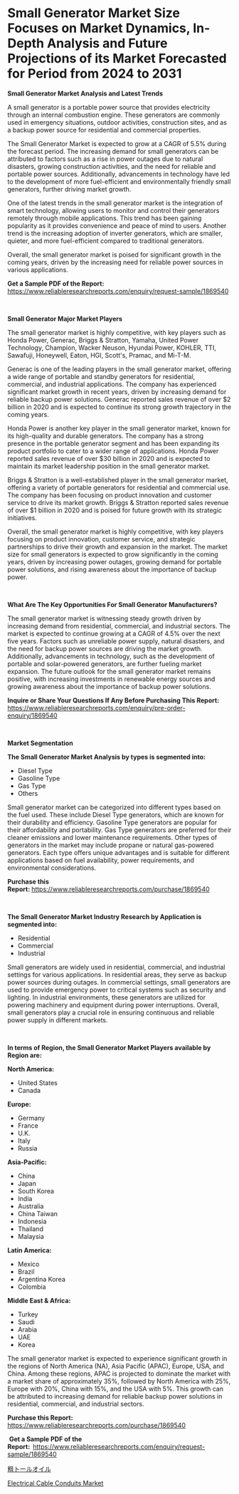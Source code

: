 <p><h1>Small Generator Market Size Focuses on Market Dynamics, In-Depth Analysis and Future Projections of its Market Forecasted for Period from 2024 to 2031</h1></p><p><strong>Small Generator Market Analysis and Latest Trends</strong></p>
<p><p>A small generator is a portable power source that provides electricity through an internal combustion engine. These generators are commonly used in emergency situations, outdoor activities, construction sites, and as a backup power source for residential and commercial properties. </p><p>The Small Generator Market is expected to grow at a CAGR of 5.5% during the forecast period. The increasing demand for small generators can be attributed to factors such as a rise in power outages due to natural disasters, growing construction activities, and the need for reliable and portable power sources. Additionally, advancements in technology have led to the development of more fuel-efficient and environmentally friendly small generators, further driving market growth.</p><p>One of the latest trends in the small generator market is the integration of smart technology, allowing users to monitor and control their generators remotely through mobile applications. This trend has been gaining popularity as it provides convenience and peace of mind to users. Another trend is the increasing adoption of inverter generators, which are smaller, quieter, and more fuel-efficient compared to traditional generators.</p><p>Overall, the small generator market is poised for significant growth in the coming years, driven by the increasing need for reliable power sources in various applications.</p></p>
<p><strong>Get a Sample PDF of the Report:&nbsp;</strong> <a href="https://www.reliableresearchreports.com/enquiry/request-sample/1869540">https://www.reliableresearchreports.com/enquiry/request-sample/1869540</a></p>
<p>&nbsp;</p>
<p><strong>Small Generator Major Market Players</strong></p>
<p><p>The small generator market is highly competitive, with key players such as Honda Power, Generac, Briggs & Stratton, Yamaha, United Power Technology, Champion, Wacker Neuson, Hyundai Power, KOHLER, TTI, Sawafuji, Honeywell, Eaton, HGI, Scott's, Pramac, and Mi-T-M.</p><p>Generac is one of the leading players in the small generator market, offering a wide range of portable and standby generators for residential, commercial, and industrial applications. The company has experienced significant market growth in recent years, driven by increasing demand for reliable backup power solutions. Generac reported sales revenue of over $2 billion in 2020 and is expected to continue its strong growth trajectory in the coming years.</p><p>Honda Power is another key player in the small generator market, known for its high-quality and durable generators. The company has a strong presence in the portable generator segment and has been expanding its product portfolio to cater to a wider range of applications. Honda Power reported sales revenue of over $30 billion in 2020 and is expected to maintain its market leadership position in the small generator market.</p><p>Briggs & Stratton is a well-established player in the small generator market, offering a variety of portable generators for residential and commercial use. The company has been focusing on product innovation and customer service to drive its market growth. Briggs & Stratton reported sales revenue of over $1 billion in 2020 and is poised for future growth with its strategic initiatives.</p><p>Overall, the small generator market is highly competitive, with key players focusing on product innovation, customer service, and strategic partnerships to drive their growth and expansion in the market. The market size for small generators is expected to grow significantly in the coming years, driven by increasing power outages, growing demand for portable power solutions, and rising awareness about the importance of backup power.</p></p>
<p>&nbsp;</p>
<p><strong>What Are The Key Opportunities For Small Generator Manufacturers?</strong></p>
<p><p>The small generator market is witnessing steady growth driven by increasing demand from residential, commercial, and industrial sectors. The market is expected to continue growing at a CAGR of 4.5% over the next five years. Factors such as unreliable power supply, natural disasters, and the need for backup power sources are driving the market growth. Additionally, advancements in technology, such as the development of portable and solar-powered generators, are further fueling market expansion. The future outlook for the small generator market remains positive, with increasing investments in renewable energy sources and growing awareness about the importance of backup power solutions.</p></p>
<p><strong>Inquire or Share Your Questions If Any Before Purchasing This Report:</strong> <a href="https://www.reliableresearchreports.com/enquiry/pre-order-enquiry/1869540">https://www.reliableresearchreports.com/enquiry/pre-order-enquiry/1869540</a></p>
<p>&nbsp;</p>
<p><strong>Market Segmentation</strong></p>
<p><strong>The Small Generator Market Analysis by types is segmented into:</strong></p>
<p><ul><li>Diesel Type</li><li>Gasoline Type</li><li>Gas Type</li><li>Others</li></ul></p>
<p><p>Small generator market can be categorized into different types based on the fuel used. These include Diesel Type generators, which are known for their durability and efficiency. Gasoline Type generators are popular for their affordability and portability. Gas Type generators are preferred for their cleaner emissions and lower maintenance requirements. Other types of generators in the market may include propane or natural gas-powered generators. Each type offers unique advantages and is suitable for different applications based on fuel availability, power requirements, and environmental considerations.</p></p>
<p><strong>Purchase this Report:&nbsp;</strong><a href="https://www.reliableresearchreports.com/purchase/1869540">https://www.reliableresearchreports.com/purchase/1869540</a></p>
<p>&nbsp;</p>
<p><strong>The Small Generator Market Industry Research by Application is segmented into:</strong></p>
<p><ul><li>Residential</li><li>Commercial</li><li>Industrial</li></ul></p>
<p><p>Small generators are widely used in residential, commercial, and industrial settings for various applications. In residential areas, they serve as backup power sources during outages. In commercial settings, small generators are used to provide emergency power to critical systems such as security and lighting. In industrial environments, these generators are utilized for powering machinery and equipment during power interruptions. Overall, small generators play a crucial role in ensuring continuous and reliable power supply in different markets.</p></p>
<p>&nbsp;</p>
<p><strong>In terms of Region, the Small Generator Market Players available by Region are:</strong></p>
<p>
    <p> <strong> North America: </strong>
        <ul>
            <li>United States</li>
            <li>Canada</li>
        </ul>
        </p> 
    <p> <strong> Europe: </strong>
        <ul>
            <li>Germany</li>
            <li>France</li>
            <li>U.K.</li>
            <li>Italy</li>
            <li>Russia</li>
        </ul>
        </p> 
    <p> <strong> Asia-Pacific: </strong>
        <ul>
            <li>China</li>
            <li>Japan</li>
            <li>South Korea</li>
            <li>India</li>
            <li>Australia</li>
            <li>China Taiwan</li>
            <li>Indonesia</li>
            <li>Thailand</li>
            <li>Malaysia</li>
        </ul>
        </p> 
    <p> <strong> Latin America: </strong>
        <ul>
            <li>Mexico</li>
            <li>Brazil</li>
            <li>Argentina Korea</li>
            <li>Colombia</li>
        </ul>
        </p> 
    <p> <strong> Middle East & Africa: </strong>
        <ul>
            <li>Turkey</li>
            <li>Saudi</li>
            <li>Arabia</li>
            <li>UAE</li>
            <li>Korea</li>
        </ul>
    </p>
    </p>
<p><p>The small generator market is expected to experience significant growth in the regions of North America (NA), Asia Pacific (APAC), Europe, USA, and China. Among these regions, APAC is projected to dominate the market with a market share of approximately 35%, followed by North America with 25%, Europe with 20%, China with 15%, and the USA with 5%. This growth can be attributed to increasing demand for reliable backup power solutions in residential, commercial, and industrial sectors.</p></p>
<p><strong>Purchase this Report: </strong><a href="https://www.reliableresearchreports.com/purchase/1869540">https://www.reliableresearchreports.com/purchase/1869540</a></p>
<p>&nbsp;<strong>Get a Sample PDF of the Report:&nbsp;&nbsp;</strong><a href="https://www.reliableresearchreports.com/enquiry/request-sample/1869540">https://www.reliableresearchreports.com/enquiry/request-sample/1869540</a></p>
<p><strong></strong></p>
<p><p><a href="https://github.com/ppmazlotr77499/Market-Research-Report-List-1/blob/main/477565115989.md">粗トールオイル</a></p><p><a href="https://github.com/GroverBarry/Market-Research-Report-List-4/blob/main/electrical-cable-conduits-market.md">Electrical Cable Conduits Market</a></p></p>